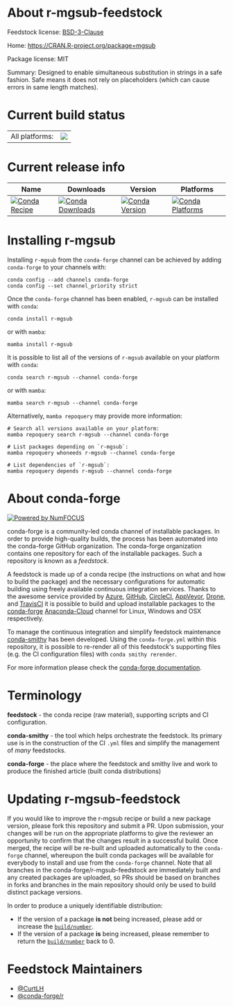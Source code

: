 About r-mgsub-feedstock
=======================

Feedstock license: [BSD-3-Clause](https://github.com/conda-forge/r-mgsub-feedstock/blob/main/LICENSE.txt)

Home: https://CRAN.R-project.org/package=mgsub

Package license: MIT

Summary: Designed to enable simultaneous substitution in strings in a safe fashion. Safe means it does not rely on placeholders (which can cause errors in same length matches).

Current build status
====================


<table><tr><td>All platforms:</td>
    <td>
      <a href="https://dev.azure.com/conda-forge/feedstock-builds/_build/latest?definitionId=1352&branchName=main">
        <img src="https://dev.azure.com/conda-forge/feedstock-builds/_apis/build/status/r-mgsub-feedstock?branchName=main">
      </a>
    </td>
  </tr>
</table>

Current release info
====================

| Name | Downloads | Version | Platforms |
| --- | --- | --- | --- |
| [![Conda Recipe](https://img.shields.io/badge/recipe-r--mgsub-green.svg)](https://anaconda.org/conda-forge/r-mgsub) | [![Conda Downloads](https://img.shields.io/conda/dn/conda-forge/r-mgsub.svg)](https://anaconda.org/conda-forge/r-mgsub) | [![Conda Version](https://img.shields.io/conda/vn/conda-forge/r-mgsub.svg)](https://anaconda.org/conda-forge/r-mgsub) | [![Conda Platforms](https://img.shields.io/conda/pn/conda-forge/r-mgsub.svg)](https://anaconda.org/conda-forge/r-mgsub) |

Installing r-mgsub
==================

Installing `r-mgsub` from the `conda-forge` channel can be achieved by adding `conda-forge` to your channels with:

```
conda config --add channels conda-forge
conda config --set channel_priority strict
```

Once the `conda-forge` channel has been enabled, `r-mgsub` can be installed with `conda`:

```
conda install r-mgsub
```

or with `mamba`:

```
mamba install r-mgsub
```

It is possible to list all of the versions of `r-mgsub` available on your platform with `conda`:

```
conda search r-mgsub --channel conda-forge
```

or with `mamba`:

```
mamba search r-mgsub --channel conda-forge
```

Alternatively, `mamba repoquery` may provide more information:

```
# Search all versions available on your platform:
mamba repoquery search r-mgsub --channel conda-forge

# List packages depending on `r-mgsub`:
mamba repoquery whoneeds r-mgsub --channel conda-forge

# List dependencies of `r-mgsub`:
mamba repoquery depends r-mgsub --channel conda-forge
```


About conda-forge
=================

[![Powered by
NumFOCUS](https://img.shields.io/badge/powered%20by-NumFOCUS-orange.svg?style=flat&colorA=E1523D&colorB=007D8A)](https://numfocus.org)

conda-forge is a community-led conda channel of installable packages.
In order to provide high-quality builds, the process has been automated into the
conda-forge GitHub organization. The conda-forge organization contains one repository
for each of the installable packages. Such a repository is known as a *feedstock*.

A feedstock is made up of a conda recipe (the instructions on what and how to build
the package) and the necessary configurations for automatic building using freely
available continuous integration services. Thanks to the awesome service provided by
[Azure](https://azure.microsoft.com/en-us/services/devops/), [GitHub](https://github.com/),
[CircleCI](https://circleci.com/), [AppVeyor](https://www.appveyor.com/),
[Drone](https://cloud.drone.io/welcome), and [TravisCI](https://travis-ci.com/)
it is possible to build and upload installable packages to the
[conda-forge](https://anaconda.org/conda-forge) [Anaconda-Cloud](https://anaconda.org/)
channel for Linux, Windows and OSX respectively.

To manage the continuous integration and simplify feedstock maintenance
[conda-smithy](https://github.com/conda-forge/conda-smithy) has been developed.
Using the ``conda-forge.yml`` within this repository, it is possible to re-render all of
this feedstock's supporting files (e.g. the CI configuration files) with ``conda smithy rerender``.

For more information please check the [conda-forge documentation](https://conda-forge.org/docs/).

Terminology
===========

**feedstock** - the conda recipe (raw material), supporting scripts and CI configuration.

**conda-smithy** - the tool which helps orchestrate the feedstock.
                   Its primary use is in the construction of the CI ``.yml`` files
                   and simplify the management of *many* feedstocks.

**conda-forge** - the place where the feedstock and smithy live and work to
                  produce the finished article (built conda distributions)


Updating r-mgsub-feedstock
==========================

If you would like to improve the r-mgsub recipe or build a new
package version, please fork this repository and submit a PR. Upon submission,
your changes will be run on the appropriate platforms to give the reviewer an
opportunity to confirm that the changes result in a successful build. Once
merged, the recipe will be re-built and uploaded automatically to the
`conda-forge` channel, whereupon the built conda packages will be available for
everybody to install and use from the `conda-forge` channel.
Note that all branches in the conda-forge/r-mgsub-feedstock are
immediately built and any created packages are uploaded, so PRs should be based
on branches in forks and branches in the main repository should only be used to
build distinct package versions.

In order to produce a uniquely identifiable distribution:
 * If the version of a package **is not** being increased, please add or increase
   the [``build/number``](https://docs.conda.io/projects/conda-build/en/latest/resources/define-metadata.html#build-number-and-string).
 * If the version of a package **is** being increased, please remember to return
   the [``build/number``](https://docs.conda.io/projects/conda-build/en/latest/resources/define-metadata.html#build-number-and-string)
   back to 0.

Feedstock Maintainers
=====================

* [@CurtLH](https://github.com/CurtLH/)
* [@conda-forge/r](https://github.com/conda-forge/r/)

